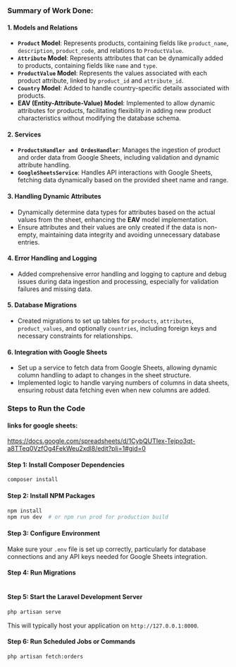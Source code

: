 ### Summary of Work Done:

#### 1. **Models and Relations**
   - **`Product` Model**: Represents products, containing fields like `product_name`, `description`, `product_code`, and relations to `ProductValue`.
   - **`Attribute` Model**: Represents attributes that can be dynamically added to products, containing fields like `name` and `type`.
   - **`ProductValue` Model**: Represents the values associated with each product attribute, linked by `product_id` and `attribute_id`.
   - **`Country` Model**: Added to handle country-specific details associated with products.
   - **EAV (Entity-Attribute-Value) Model**: Implemented to allow dynamic attributes for products, facilitating flexibility in adding new product characteristics without modifying the database schema.

#### 2. **Services**
   - **`ProductsHandler and OrdesHandler`**: Manages the ingestion of product and order data from Google Sheets, including validation and dynamic attribute handling.
   - **`GoogleSheetsService`**: Handles API interactions with Google Sheets, fetching data dynamically based on the provided sheet name and range.

#### 3. **Handling Dynamic Attributes**
   - Dynamically determine data types for attributes based on the actual values from the sheet, enhancing the **EAV** model implementation.
   - Ensure attributes and their values are only created if the data is non-empty, maintaining data integrity and avoiding unnecessary database entries.

#### 4. **Error Handling and Logging**
   - Added comprehensive error handling and logging to capture and debug issues during data ingestion and processing, especially for validation failures and missing data.

#### 5. **Database Migrations**
   - Created migrations to set up tables for `products`, `attributes`, `product_values`, and optionally `countries`, including foreign keys and necessary constraints for relationships.

#### 6. **Integration with Google Sheets**
   - Set up a service to fetch data from Google Sheets, allowing dynamic column handling to adapt to changes in the sheet structure.
   - Implemented logic to handle varying numbers of columns in data sheets, ensuring robust data fetching even when new columns are added.

### Steps to Run the Code
#### links for google sheets:
https://docs.google.com/spreadsheets/d/1CybQUTIex-Tejpo3qt-a8TTeq0VzfOg4FekWeu2xdl8/edit?pli=1#gid=0

#### Step 1: Install Composer Dependencies

```bash
composer install
```

#### Step 2: Install NPM Packages

```bash
npm install
npm run dev  # or npm run prod for production build
```

#### Step 3: Configure Environment
Make sure your `.env` file is set up correctly, particularly for database connections and any API keys needed for Google Sheets integration.

#### Step 4: Run Migrations
```bashphp artisan migrate
```

#### Step 5: Start the Laravel Development Server
```bash
php artisan serve
```
This will typically host your application on `http://127.0.0.1:8000`.

#### Step 6: Run Scheduled Jobs or Commands
```bash
php artisan fetch:orders  
```
